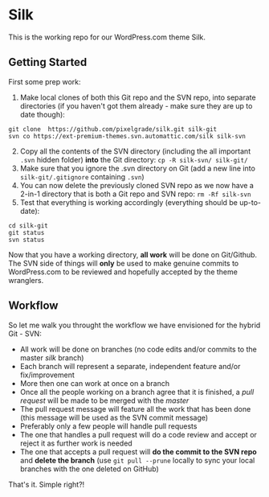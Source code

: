 Silk
======

This is the working repo for our WordPress.com theme Silk.

Getting Started
--------

First some prep work:

1. Make local clones of both this Git repo and the SVN repo, into separate directories (if you haven't got them already - make sure they are up to date though):
```
git clone  https://github.com/pixelgrade/silk.git silk-git
svn co https://ext-premium-themes.svn.automattic.com/silk silk-svn
```
2. Copy all the contents of the SVN directory (including the all important `.svn` hidden folder) **into** the Git directory:
`cp -R silk-svn/ silk-git/`
3. Make sure that you ignore the .svn directory on Git (add a new line into `silk-git/.gitignore` containing `.svn`)
4. You can now delete the previously cloned SVN repo as we now have a 2-in-1 directory that is both a Git repo and SVN repo:
`rm -Rf silk-svn`
5. Test that everything is working accordingly (everything should be up-to-date):
```
cd silk-git
git status
svn status
```

Now that you have a working directory, **all work** will be done on Git/Github. The SVN side of things will **only** be used to make genuine commits to WordPress.com to be reviewed and hopefully accepted by the theme wranglers.

Workflow
-------

So let me walk you throught the workflow we have envisioned for the hybrid Git - SVN:
- All work will be done on branches (no code edits and/or commits to the master *silk* branch)
- Each branch will represent a separate, independent feature and/or fix/improvement
- More then one can work at once on a branch
- Once all the people working on a branch agree that it is finished, a *pull request* will be made to be merged with the *master*
- The pull request message will feature all the work that has been done (this message will be used as the SVN commit message)
- Preferably only a few people will handle pull requests
- The one that handles a pull request will do a code review and accept or reject it as further work is needed
- The one that accepts a pull request will **do the commit to the SVN repo** and **delete the branch** (use `git pull --prune` locally to sync your local branches with the one deleted on GitHub)

That's it. Simple right?!
